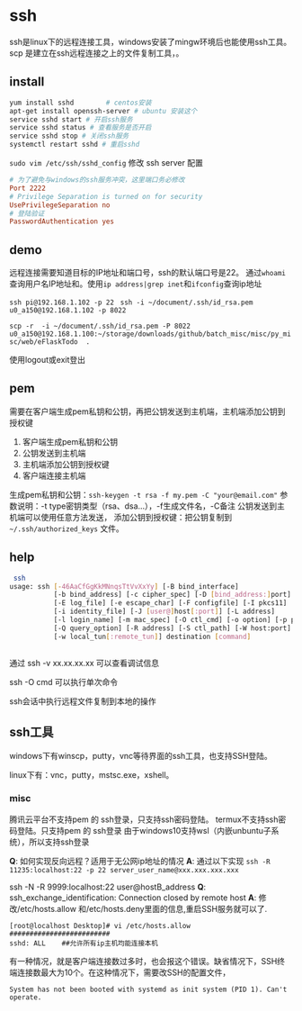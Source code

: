 # ssh

ssh是linux下的远程连接工具，windows安装了mingw环境后也能使用ssh工具。
scp 是建立在ssh远程连接之上的文件复制工具，。

## install
``` bash
yum install sshd 		# centos安装
apt-get install openssh-server # ubuntu 安装这个
service sshd start # 开启ssh服务
service sshd status # 查看服务是否开启
service sshd stop # 关闭ssh服务
systemctl restart sshd # 重启sshd

```

`sudo vim /etc/ssh/sshd_config` 修改 ssh server 配置
``` ini
# 为了避免与windows的ssh服务冲突，这里端口务必修改
Port 2222 
# Privilege Separation is turned on for security
UsePrivilegeSeparation no
# 登陆验证
PasswordAuthentication yes
```

## demo
远程连接需要知道目标的IP地址和端口号，ssh的默认端口号是22。
通过`whoami`查询用户名IP地址和。使用`ip address|grep inet`和`ifconfig`查询ip地址

 `ssh pi@192.168.1.102 -p 22`
 ` ssh -i ~/document/.ssh/id_rsa.pem  u0_a150@192.168.1.102 -p 8022`

`scp -r  -i ~/document/.ssh/id_rsa.pem -P 8022 u0_a150@192.168.1.100:~/storage/downloads/github/batch_misc/misc/py_misc/web/eFlaskTodo  . `



使用logout或exit登出 

## pem
需要在客户端生成pem私钥和公钥，再把公钥发送到主机端，主机端添加公钥到授权键
1. 客户端生成pem私钥和公钥
2. 公钥发送到主机端
3. 主机端添加公钥到授权键
4. 客户端连接主机端

生成pem私钥和公钥：`ssh-keygen -t rsa -f my.pem -C "your@email.com"`
参数说明：-t type密钥类型（rsa、dsa...），-f生成文件名，-C备注
公钥发送到主机端可以使用任意方法发送，
添加公钥到授权键：把公钥复制到`~/.ssh/authorized_keys` 文件。


## help
``` bash
 ssh
usage: ssh [-46AaCfGgKkMNnqsTtVvXxYy] [-B bind_interface]
           [-b bind_address] [-c cipher_spec] [-D [bind_address:]port]
           [-E log_file] [-e escape_char] [-F configfile] [-I pkcs11]
           [-i identity_file] [-J [user@]host[:port]] [-L address]
           [-l login_name] [-m mac_spec] [-O ctl_cmd] [-o option] [-p port]
           [-Q query_option] [-R address] [-S ctl_path] [-W host:port]
           [-w local_tun[:remote_tun]] destination [command]



```
通过 ssh -v xx.xx.xx.xx 可以查看调试信息

ssh -O cmd 可以执行单次命令


ssh会话中执行远程文件复制到本地的操作
## ssh工具

windows下有winscp，putty，vnc等待界面的ssh工具，也支持SSH登陆。

linux下有：vnc，putty，mstsc.exe，xshell。

### misc

腾讯云平台不支持pem 的 ssh登录，只支持ssh密码登陆。
termux不支持ssh密码登陆。只支持pem 的 ssh登录
由于windows10支持wsl（内嵌unbuntu子系统），所以支持ssh登录

**Q**: 如何实现反向远程？适用于无公网ip地址的情况
**A**: 通过以下实现
`ssh -R 11235:localhost:22 -p 22 server_user_name@xxx.xxx.xxx.xxx`

ssh -N -R 9999:localhost:22 user@hostB_address
**Q**: ssh_exchange_identification: Connection closed by remote host
**A**: 
修改/etc/hosts.allow 和/etc/hosts.deny里面的信息,重启SSH服务就可以了.
```
[root@localhost Desktop]# vi /etc/hosts.allow
#########################
sshd: ALL    ##允许所有ip主机均能连接本机
```
有一种情况，就是客户端连接数过多时，也会报这个错误。缺省情况下，SSH终端连接数最大为10个。在这种情况下，需要改SSH的配置文件，





`System has not been booted with systemd as init system (PID 1). Can't operate.`